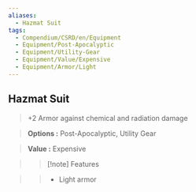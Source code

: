 ```yaml
---
aliases:
  - Hazmat Suit
tags:
  - Compendium/CSRD/en/Equipment
  - Equipment/Post-Apocalyptic
  - Equipment/Utility-Gear
  - Equipment/Value/Expensive
  - Equipment/Armor/Light
---
```

  
    
## Hazmat Suit    
    
>+2 Armor against chemical and radiation damage    
> **Options :** Post-Apocalyptic, Utility Gear    
> **Value :** Expensive    
>>[!note] Features    
>> - Light armor